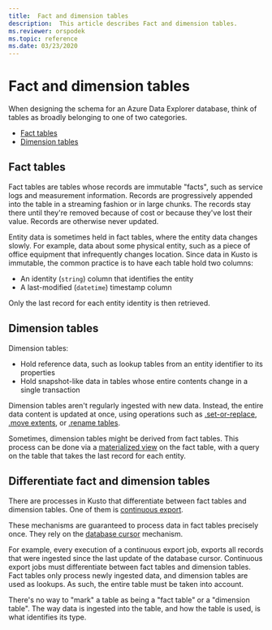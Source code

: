 ```yaml
---
title:  Fact and dimension tables
description:  This article describes Fact and dimension tables.
ms.reviewer: orspodek
ms.topic: reference
ms.date: 03/23/2020
---
```

# Fact and dimension tables

When designing the schema for an Azure Data Explorer database, think of tables as broadly belonging to one of two categories.
* [Fact tables](https://en.wikipedia.org/wiki/Fact_table)
* [Dimension tables](https://en.wikipedia.org/wiki/Dimension_(data_warehouse)#Dimension_table)

## Fact tables
Fact tables are tables whose records are immutable "facts", such as service logs
and measurement information. Records are progressively appended into the table
in a streaming fashion or in large chunks. The records stay there until they're removed because of cost or because they've lost their value. Records are otherwise never updated.

Entity data is sometimes held in fact tables, where the entity data changes slowly. For example, data about some physical entity, such as a piece of office equipment that infrequently changes location.
Since data in Kusto is immutable, the common practice is to have each table hold two columns:
* An identity (`string`) column that identifies the entity
* A last-modified (`datetime`) timestamp column

Only the last record for each entity identity is then retrieved.

## Dimension tables
Dimension tables:
* Hold reference data, such as lookup tables from an entity identifier to its properties
* Hold snapshot-like data in tables whose entire contents change in a single transaction

Dimension tables aren't regularly ingested with new data. Instead, the entire data content is updated at once, using operations such as [.set-or-replace](../management/data-ingestion/ingest-from-query.md), [.move extents](../management/move-extents.md), or [.rename tables](../management/rename-table-command.md).

Sometimes, dimension tables might be derived from fact tables. This process can be done via a [materialized view](../management/materialized-views/materialized-view-overview.md) on the fact table, with a query on the table that takes the last record for each entity.

## Differentiate fact and dimension tables

There are processes in Kusto that differentiate between fact tables and dimension tables. 
One of them is [continuous export](../management/data-export/continuous-data-export.md).

These mechanisms are guaranteed to process data in fact tables precisely once. 
They rely on the [database cursor](../management/database-cursor.md) mechanism.

For example, every execution of a continuous export job, exports all records that were ingested since the last update of the database cursor. Continuous export jobs must differentiate between fact tables and dimension tables. Fact tables only process newly ingested data, and dimension tables are used as lookups. As such, the entire table must be taken into account.

There's no way to "mark" a table as being a "fact table" or a "dimension table".
The way data is ingested into the table, and how the table is used, is what identifies its type.